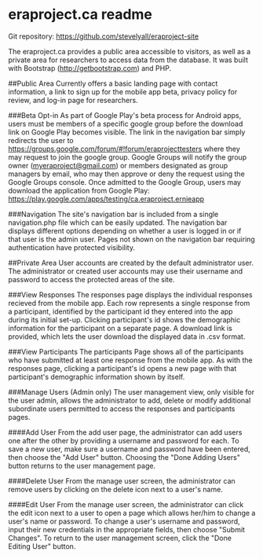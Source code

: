 # eraproject.ca readme
Git repository: https://github.com/stevelyall/eraproject-site

The eraproject.ca provides a public area accessible to visitors, as well as a private area for researchers to access data from the database. It was built with Bootstrap (http://getbootstrap.com) and PHP.

##Public Area
Currently offers a basic landing page with contact information, a link to sign up for the mobile app beta, privacy policy for review, and log-in page for researchers.

###Beta Opt-in
As part of Google Play's beta process for Android apps, users must be members of a specific google group before the download link on Google Play becomes visible. The link in the navigation bar simply redirects the user to https://groups.google.com/forum/#!forum/eraprojecttesters where they may request to join the google group.
Google Groups will notify the group owner (myeraproject@gmail.com) or members designated as group managers by email, who may then approve or deny the request using the Google Groups console. Once admitted to the Google Group, users may download the application from Google Play: https://play.google.com/apps/testing/ca.eraproject.ernieapp

###Navigation
The site's navigation bar is included from a single navigation.php file which can be easily updated. The navigation bar displays different options depending on whether a user is logged in or if that user is the admin user. Pages not shown on the navigation bar requiring authentication have protected visibility.

##Private Area
User accounts are created by the default administrator user. The administrator or created user accounts may use their username and password to access the protected areas of the site.

###View Responses
The responses page displays the individual responses recieved from the mobile app. Each row represents a single response from a participant, identified by the participant id they entered into the app during its initial set-up. Clicking participant's id shows the demographic information for the participant on a separate page.
A download link is provided, which lets the user download the displayed data in .csv format.

###View Participants
The participants Page shows all of the participants who have submitted at least one response from the mobile app. As with the responses page, clicking a participant's id opens a new page with that participant's demographic information shown by itself.

###Manage Users (Admin only)
The user management view, only visible for the user admin, allows the administrator to add, delete or modify additional subordinate users permitted to access the responses and participants pages.

####Add User
From the add user page, the administrator can add users one after the other by providing a username and password for each. To save a new user, make sure a username and password have been entered, then choose the "Add User" button. Choosing the "Done Adding Users" button returns to the user management page. 

####Delete User
From the manage user screen, the administrator can remove users by clicking on the delete icon next to a user's name. 

####Edit User
From the manage user screen, the administrator can click the edit icon next to a user to open a page which allows her/him to change a user's name or password. To change a user's username and password, input their new credentials in the appropriate fields, then choose "Submit Changes". To return to the user management screen, click the "Done Editing User" button.

